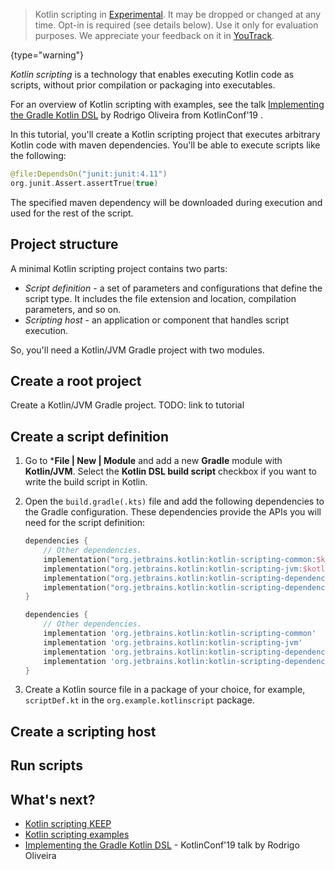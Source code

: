 [//]: # (title: Get started with Kotlin scripting – tutorial)

> Kotlin scripting in [Experimental](components-stability.md). It may be dropped or changed at any time.
> Opt-in is required (see details below). Use it only for evaluation purposes. We appreciate your feedback on it in [YouTrack](https://kotl.in/issue).
>
{type="warning"}

_Kotlin scripting_ is a technology that enables executing Kotlin code as scripts, without prior compilation or
packaging into executables.

For an overview of Kotlin scripting with examples, see the talk [Implementing the Gradle Kotlin DSL](https://kotlinconf.com/2019/talks/video/2019/126701/) 
by Rodrigo Oliveira from KotlinConf'19 .

In this tutorial, you'll create a Kotlin scripting project that executes arbitrary Kotlin code with maven dependencies.
You'll be able to execute scripts like the following:

```kotlin
@file:DependsOn("junit:junit:4.11")
org.junit.Assert.assertTrue(true)
```

The specified maven dependency will be downloaded during execution and used for the rest of the script.

## Project structure

A minimal Kotlin scripting project contains two parts:
* _Script definition_ - a set of parameters and configurations that define the script type. It includes the file extension
and location, compilation parameters, and so on.
* _Scripting host_ - an application or component that handles script execution.

So, you'll need a Kotlin/JVM Gradle project with two modules.

## Create a root project

Create a Kotlin/JVM Gradle project. TODO: link to tutorial

## Create a script definition

1. Go to ***File | New | Module** and add a new **Gradle** module with **Kotlin/JVM**. Select the **Kotlin DSL build script**
checkbox if you want to write the build script in Kotlin.

2. Open the `build.gradle(.kts)` file and add the following dependencies to the Gradle configuration. These dependencies
provide the APIs you will need for the script definition:

    <tabs group="build-script">
    <tab title="Kotlin" group-key="kotlin">

   ```kotlin
   dependencies {
       // Other dependencies.
       implementation("org.jetbrains.kotlin:kotlin-scripting-common:$kotlinVersion")
       implementation("org.jetbrains.kotlin:kotlin-scripting-jvm:$kotlinVersion")
       implementation("org.jetbrains.kotlin:kotlin-scripting-dependencies:$kotlinVersion")
       implementation("org.jetbrains.kotlin:kotlin-scripting-dependencies-maven:$kotlinVersion")
   }
   ```

    </tab>
    <tab title="Groovy" group-key="groovy">

   ```groovy
   dependencies {
       // Other dependencies.
       implementation 'org.jetbrains.kotlin:kotlin-scripting-common'
       implementation 'org.jetbrains.kotlin:kotlin-scripting-jvm'
       implementation 'org.jetbrains.kotlin:kotlin-scripting-dependencies'
       implementation 'org.jetbrains.kotlin:kotlin-scripting-dependencies-maven'
   }
   ```

   </tab>
   </tabs>

3. Create a Kotlin source file in a package of your choice, for example, `scriptDef.kt` in the `org.example.kotlinscript`
package.


## Create a scripting host

## Run scripts

## What's next?

* [Kotlin scripting KEEP](https://github.com/Kotlin/KEEP/blob/master/proposals/scripting-support.md)
* [Kotlin scripting examples](https://github.com/Kotlin/kotlin-script-examples)
* [Implementing the Gradle Kotlin DSL](https://kotlinconf.com/2019/talks/video/2019/126701/) - KotlinConf'19 talk by Rodrigo Oliveira